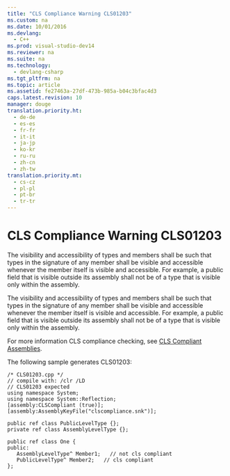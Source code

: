 ```yaml
---
title: "CLS Compliance Warning CLS01203"
ms.custom: na
ms.date: 10/01/2016
ms.devlang: 
  - C++
ms.prod: visual-studio-dev14
ms.reviewer: na
ms.suite: na
ms.technology: 
  - devlang-csharp
ms.tgt_pltfrm: na
ms.topic: article
ms.assetid: fe27463a-27df-473b-985a-b04c3bfac4d3
caps.latest.revision: 10
manager: douge
translation.priority.ht: 
  - de-de
  - es-es
  - fr-fr
  - it-it
  - ja-jp
  - ko-kr
  - ru-ru
  - zh-cn
  - zh-tw
translation.priority.mt: 
  - cs-cz
  - pl-pl
  - pt-br
  - tr-tr
---
```

# CLS Compliance Warning CLS01203
The visibility and accessibility of types and members shall be such that types in the signature of any member shall be visible and accessible whenever the member itself is visible and accessible. For example, a public field that is visible outside its assembly shall not be of a type that is visible only within the assembly.  
  
 The visibility and accessibility of types and members shall be such that types in the signature of any member shall be visible and accessible whenever the member itself is visible and accessible. For example, a public field that is visible outside its assembly shall not be of a type that is visible only within the assembly.  
  
 For more information CLS compliance checking, see [CLS Compliant Assemblies](assetId:///3320b57e-ea55-4697-a17d-f509a36a3c93).  
  
 The following sample generates CLS01203:  
  
```  
/* CLS01203.cpp */  
// compile with: /clr /LD  
// CLS01203 expected  
using namespace System;  
using namespace System::Reflection;  
[assembly:CLSCompliant (true)];  
[assembly:AssemblyKeyFile("clscompliance.snk")];  
  
public ref class PublicLevelType {};  
private ref class AssemblyLevelType {};  
  
public ref class One {  
public:  
   AssemblyLevelType^ Member1;   // not cls compliant  
   PublicLevelType^ Member2;   // cls compliant  
};  
```